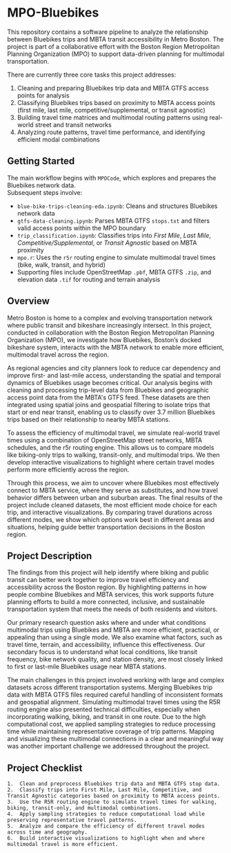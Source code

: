 # MPO-Bluebikes

This repository contains a software pipeline to analyze the relationship between Bluebikes trips and MBTA transit accessibility in Metro Boston. The project is part of a collaborative effort with the Boston Region Metropolitan Planning Organization (MPO) to support data-driven planning for multimodal transportation.

There are currently three core tasks this project addresses:
1. Cleaning and preparing Bluebikes trip data and MBTA GTFS access points for analysis
2. Classifying Bluebikes trips based on proximity to MBTA access points (first mile, last mile, competitive/supplemental, or transit agnostic)
3. Building travel time matrices and multimodal routing patterns using real-world street and transit networks
4. Analyzing route patterns, travel time performance, and identifying efficient modal combinations

## Getting Started

The main workflow begins with `MPOCode`, which explores and prepares the Bluebikes network data.  
Subsequent steps involve:

- `blue-bike-trips-cleaning-eda.ipynb`: Cleans and structures Bluebikes network data  
- `gtfs-data-cleaning.ipynb`: Parses MBTA GTFS `stops.txt` and filters valid access points within the MPO boundary  
- `trip_classification.ipynb`: Classifies trips into *First Mile*, *Last Mile*, *Competitive/Supplemental*, or *Transit Agnostic* based on MBTA proximity  
- `mpo.r`: Uses the `r5r` routing engine to simulate multimodal travel times (bike, walk, transit, and hybrid)  
- Supporting files include OpenStreetMap `.pbf`, MBTA GTFS `.zip`, and elevation data `.tif` for routing and terrain analysis
  
## Overview

Metro Boston is home to a complex and evolving transportation network where public transit and bikeshare increasingly intersect. In this project, conducted in collaboration with the Boston Region Metropolitan Planning Organization (MPO), we investigate how Bluebikes, Boston’s docked bikeshare system, interacts with the MBTA network to enable more efficient, multimodal travel across the region.

As regional agencies and city planners look to reduce car dependency and improve first- and last-mile access, understanding the spatial and temporal dynamics of Bluebikes usage becomes critical. Our analysis begins with cleaning and processing trip-level data from Bluebikes and geographic access point data from the MBTA's GTFS feed. These datasets are then integrated using spatial joins and geospatial filtering to isolate trips that start or end near transit, enabling us to classify over 3.7 million Bluebikes trips based on their relationship to nearby MBTA stations.

To assess the efficiency of multimodal travel, we simulate real-world travel times using a combination of OpenStreetMap street networks, MBTA schedules, and the r5r routing engine. This allows us to compare models like biking-only trips to walking, transit-only, and multimodal trips. We then develop interactive visualizations to highlight where certain travel modes perform more efficiently across the region.

Through this process, we aim to uncover where Bluebikes most effectively connect to MBTA service, where they serve as substitutes, and how travel behavior differs between urban and suburban areas. The final results of the project include cleaned datasets, the most efficient mode choice for each trip, and interactive visualizations. By comparing travel durations across different modes, we show which options work best in different areas and situations, helping guide better transportation decisions in the Boston region.

## Project Description

The findings from this project will help identify where biking and public transit can better work together to improve travel efficiency and accessibility across the Boston region. By highlighting patterns in how people combine Bluebikes and MBTA services, this work supports future planning efforts to build a more connected, inclusive, and sustainable transportation system that meets the needs of both residents and visitors.

Our primary research question asks where and under what conditions multimodal trips using Bluebikes and MBTA are more efficient, practical, or appealing than using a single mode. We also examine what factors, such as travel time, terrain, and accessibility, influence this effectiveness. Our secondary focus is to understand what local conditions, like transit frequency, bike network quality, and station density, are most closely linked to first or last-mile Bluebikes usage near MBTA stations.

The main challenges in this project involved working with large and complex datasets across different transportation systems. Merging Bluebikes trip data with MBTA GTFS files required careful handling of inconsistent formats and geospatial alignment. Simulating multimodal travel times using the R5R routing engine also presented technical difficulties, especially when incorporating walking, biking, and transit in one route. Due to the high computational cost, we applied sampling strategies to reduce processing time while maintaining representative coverage of trip patterns. Mapping and visualizing these multimodal connections in a clear and meaningful way was another important challenge we addressed throughout the project.

## Project Checklist

	1.	Clean and preprocess Bluebikes trip data and MBTA GTFS stop data.
	2.	Classify trips into First Mile, Last Mile, Competitive, and Transit Agnostic categories based on proximity to MBTA access points.
	3.	Use the R5R routing engine to simulate travel times for walking, biking, transit-only, and multimodal combinations.
	4.	Apply sampling strategies to reduce computational load while preserving representative travel patterns.
	5.	Analyze and compare the efficiency of different travel modes across time and geography.
	6.	Build interactive visualizations to highlight when and where multimodal travel is more efficient.
